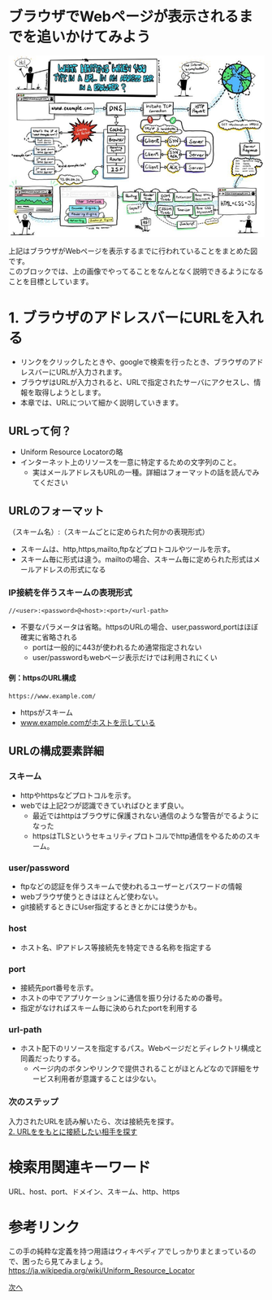 # ブラウザでWebページが表示されるまでを追いかけてみよう
![インターネットの流れの図](img/base.jpg)

上記はブラウザがWebページを表示するまでに行われていることをまとめた図です。<br>
このブロックでは、上の画像でやってることをなんとなく説明できるようになることを目標としています。<br>

# 1. ブラウザのアドレスバーにURLを入れる
- リンクをクリックしたときや、googleで検索を行ったとき、ブラウザのアドレスバーにURLが入力されます。
- ブラウザはURLが入力されると、URLで指定されたサーバにアクセスし、情報を取得しようとします。
- 本章では、URLについて細かく説明していきます。

## URLって何？
- Uniform Resource Locatorの略
- インターネット上のリソースを一意に特定するための文字列のこと。
    - 実はメールアドレスもURLの一種。詳細はフォーマットの話を読んでみてください

## URLのフォーマット
（スキーム名）:（スキームごとに定められた何かの表現形式）
- スキームは、http,https,mailto,ftpなどプロトコルやツールを示す。
- スキーム毎に形式は違う。mailtoの場合、スキーム毎に定められた形式はメールアドレスの形式になる
### IP接続を伴うスキームの表現形式
```
//<user>:<password>@<host>:<port>/<url-path>
```
- 不要なパラメータは省略。httpsのURLの場合、user,password,portはほぼ確実に省略される
    - portは一般的に443が使われるため通常指定されない
    - user/passwordもwebページ表示だけでは利用されにくい

#### 例：httpsのURL構成
```
https://www.example.com/
```
- httpsがスキーム
- www.example.comがホストを示している

## URLの構成要素詳細
### スキーム
- httpやhttpsなどプロトコルを示す。
- webでは上記2つが認識できていればひとまず良い。
    - 最近ではhttpはブラウザに保護されない通信のような警告がでるようになった
    - httpsはTLSというセキュリティプロトコルでhttp通信をやるためのスキーム。

### user/password
- ftpなどの認証を伴うスキームで使われるユーザーとパスワードの情報
- webブラウザ使うときはほとんど使わない。
- git接続するときにUser指定するときとかには使うかも。
### host
- ホスト名、IPアドレス等接続先を特定できる名称を指定する

### port
- 接続先port番号を示す。
- ホストの中でアプリケーションに通信を振り分けるための番号。
- 指定がなければスキーム毎に決められたportを利用する

### url-path
- ホスト配下のリソースを指定するパス。Webページだとディレクトリ構成と同義だったりする。
   - ページ内のボタンやリンクで提供されることがほとんどなので詳細をサービス利用者が意識することは少ない。

### 次のステップ
入力されたURLを読み解いたら、次は接続先を探す。<br>
[2. URLををもとに接続したい相手を探す](2.md)

# 検索用関連キーワード
URL、host、port、ドメイン、スキーム、http、https
# 参考リンク
この手の純粋な定義を持つ用語はウィキペディアでしっかりまとまっているので、困ったら見てみましょう。
https://ja.wikipedia.org/wiki/Uniform_Resource_Locator


[次へ](2.md)